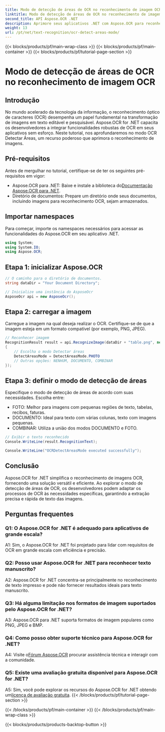 ```yaml
---
title: Modo de detecção de áreas de OCR no reconhecimento de imagem OCR
linktitle: Modo de detecção de áreas de OCR no reconhecimento de imagem OCR
second_title: API Aspose.OCR .NET
description: Aprimore seus aplicativos .NET com Aspose.OCR para reconhecimento eficiente de texto de imagem. Explore o modo de detecção de áreas de OCR para obter resultados precisos.
weight: 13
url: /pt/net/text-recognition/ocr-detect-areas-mode/
---
```


{{< blocks/products/pf/main-wrap-class >}}
{{< blocks/products/pf/main-container >}}
{{< blocks/products/pf/tutorial-page-section >}}

# Modo de detecção de áreas de OCR no reconhecimento de imagem OCR

## Introdução

No mundo acelerado da tecnologia da informação, o reconhecimento óptico de caracteres (OCR) desempenha um papel fundamental na transformação de imagens em texto editável e pesquisável. Aspose.OCR for .NET capacita os desenvolvedores a integrar funcionalidades robustas de OCR em seus aplicativos sem esforço. Neste tutorial, nos aprofundaremos no modo OCR Detectar Áreas, um recurso poderoso que aprimora o reconhecimento de imagens.

## Pré-requisitos

Antes de mergulhar no tutorial, certifique-se de ter os seguintes pré-requisitos em vigor:

-  Aspose.OCR para .NET: Baixe e instale a biblioteca do[Documentação Aspose.OCR para .NET](https://reference.aspose.com/ocr/net/).
- Diretório de documentos: Prepare um diretório onde seus documentos, incluindo imagens para reconhecimento OCR, sejam armazenados.

## Importar namespaces

Para começar, importe os namespaces necessários para acessar as funcionalidades do Aspose.OCR em seu aplicativo .NET.

```csharp
using System;
using System.IO;
using Aspose.OCR;
```

## Etapa 1: inicializar Aspose.OCR

```csharp
// O caminho para o diretório de documentos.
string dataDir = "Your Document Directory";

// Inicialize uma instância do AsposeOcr
AsposeOcr api = new AsposeOcr();
```

## Etapa 2: carregar a imagem

Carregue a imagem na qual deseja realizar o OCR. Certifique-se de que a imagem esteja em um formato compatível (por exemplo, PNG, JPEG).

```csharp
// Reconhecer imagem
RecognitionResult result = api.RecognizeImage(dataDir + "table.png", new RecognitionSettings
{
    // Escolha o modo Detectar áreas
    DetectAreasMode = DetectAreasMode.PHOTO
    // Outras opções: NENHUM, DOCUMENTO, COMBINAR
});
```

## Etapa 3: definir o modo de detecção de áreas

Especifique o modo de detecção de áreas de acordo com suas necessidades. Escolha entre:
- FOTO: Melhor para imagens com pequenas regiões de texto, tabelas, recibos, faturas.
- DOCUMENTO: Ideal para texto com várias colunas, texto com imagens pequenas.
- COMBINAR: Utiliza a união dos modos DOCUMENTO e FOTO.

```csharp
// Exibir o texto reconhecido
Console.WriteLine(result.RecognitionText);

Console.WriteLine("OCRDetectAreasMode executed successfully");
```

## Conclusão

Aspose.OCR for .NET simplifica o reconhecimento de imagens OCR, fornecendo uma solução versátil e eficiente. Ao explorar o modo de detecção de áreas de OCR, os desenvolvedores podem adaptar os processos de OCR às necessidades específicas, garantindo a extração precisa e rápida de texto das imagens.

## Perguntas frequentes

### Q1: O Aspose.OCR for .NET é adequado para aplicativos de grande escala?

A1: Sim, o Aspose.OCR for .NET foi projetado para lidar com requisitos de OCR em grande escala com eficiência e precisão.

### Q2: Posso usar Aspose.OCR for .NET para reconhecer texto manuscrito?

A2: Aspose.OCR for .NET concentra-se principalmente no reconhecimento de texto impresso e pode não fornecer resultados ideais para texto manuscrito.

### Q3: Há alguma limitação nos formatos de imagem suportados pelo Aspose.OCR for .NET?

A3: Aspose.OCR para .NET suporta formatos de imagem populares como PNG, JPEG e BMP.

### Q4: Como posso obter suporte técnico para Aspose.OCR for .NET?

 A4: Visite o[Fórum Aspose.OCR](https://forum.aspose.com/c/ocr/16) procurar assistência técnica e interagir com a comunidade.

### Q5: Existe uma avaliação gratuita disponível para Aspose.OCR for .NET?

 A5: Sim, você pode explorar os recursos do Aspose.OCR for .NET obtendo um[licença de avaliação gratuita](https://releases.aspose.com/).
{{< /blocks/products/pf/tutorial-page-section >}}

{{< /blocks/products/pf/main-container >}}
{{< /blocks/products/pf/main-wrap-class >}}

{{< blocks/products/products-backtop-button >}}
